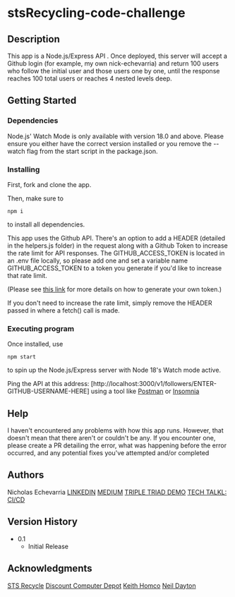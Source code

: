 # stsRecycling-code-challenge

## Description

This app is a Node.js/Express API . Once deployed, this server will accept a Github login (for example, my own nick-echevarria) and return 100 users who follow the initial user and those users one by one, until the response reaches 100 total users or reaches 4 nested levels deep. 

## Getting Started

### Dependencies

Node.js' Watch Mode is only available with version 18.0 and above. Please ensure you either have the correct version installed or you remove the --watch flag from the start script in the package.json.

### Installing

First, fork and clone the app. 

Then, make sure to
```
npm i
``` 
to install all dependencies.

This app uses the Github API. There's an option to add a HEADER (detailed in the helpers.js folder) in the request along with a Github Token to increase the rate limit for API responses. The GITHUB_ACCESS_TOKEN is located in an .env file locally, so please add one and set a variable name GITHUB_ACCESS_TOKEN to a token you generate if you'd like to increase that rate limit. 

(Please see [this link](https://docs.github.com/en/authentication/keeping-your-account-and-data-secure/creating-a-personal-access-token) for more details on how to generate your own token.) 

If you don't need to increase the rate limit, simply remove the HEADER passed in where a fetch() call is made.

### Executing program

Once installed, use 
```
npm start
``` 
to spin up the Node.js/Express server with Node 18's Watch mode active. 

Ping the API at this address: [http://localhost:3000/v1/followers/ENTER-GITHUB-USERNAME-HERE] using a tool like [Postman](https://www.postman.com/) or [Insomnia](https://insomnia.rest/)

## Help

I haven't encountered any problems with how this app runs. However, that doesn't mean that there aren't or couldn't be any.
If you encounter one, please create a PR detailing the error, what was happening before the error occurred, and any potential fixes you've attempted and/or completed

## Authors

Nicholas Echevarria
[LINKEDIN](https://www.linkedin.com/in/nicholasechevarria)
[MEDIUM](https://nicholasechevarria.medium.com/)
[TRIPLE TRIAD DEMO](https://www.youtube.com/watch?v=QHVHftxr2os)
[TECH TALKL: CI/CD](https://www.youtube.com/watch?v=SehoXEggozM)

## Version History

* 0.1
    * Initial Release

## Acknowledgments

[STS Recycle](https://www.stselectronicrecyclinginc.com/)
[Discount Computer Depot](https://discountcomputerdepot.com/)
[Keith Homco](https://www.linkedin.com/in/homco)
[Neil Dayton](https://www.linkedin.com/in/neil-dayton-419678256/)
